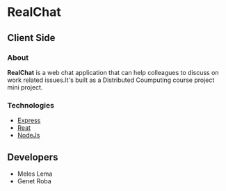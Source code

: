 # RealChat 
## Client Side

### About
**RealChat** is a web chat application that can help colleagues to discuss on work related issues.It's built as a Distributed Coumputing course project mini project.

### Technologies
- [Express](https://expressjs.com/)
- [Reat](https://www.reactjs.org/)
- [NodeJs](https://www.nodejs.org/)

## Developers
- Meles Lema
- Genet Roba
